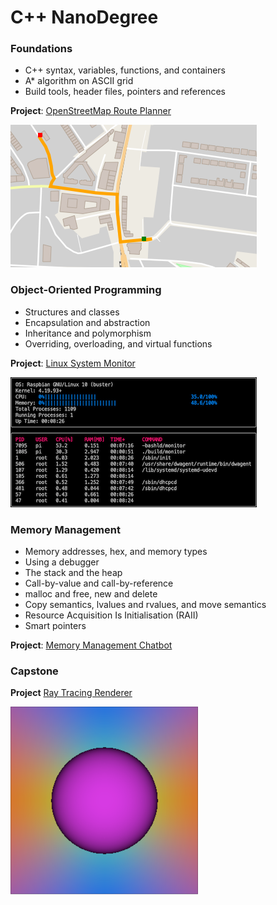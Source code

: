 # C++ NanoDegree

### Foundations

- C++ syntax, variables, functions, and containers
- A* algorithm on ASCII grid
- Build tools, header files, pointers and references

**Project**: [OpenStreetMap Route Planner](route-planning)

![img](imgs/p1.png)

### Object-Oriented Programming

- Structures and classes
- Encapsulation and abstraction
- Inheritance and polymorphism
- Overriding, overloading, and virtual functions

**Project**: [Linux System Monitor](system-monitor)

![img](imgs/p2.png)

### Memory Management

- Memory addresses, hex, and memory types
- Using a debugger
- The stack and the heap
- Call-by-value and call-by-reference
- malloc and free, new and delete
- Copy semantics, lvalues and rvalues, and move semantics
- Resource Acquisition Is Initialisation (RAII)
- Smart pointers

**Project**: [Memory Management Chatbot](membot)

<!-- ### Concurrency -->

### Capstone

**Project** [Ray Tracing Renderer](ray-tracer)

![img](ray-tracer/rendering.png)

